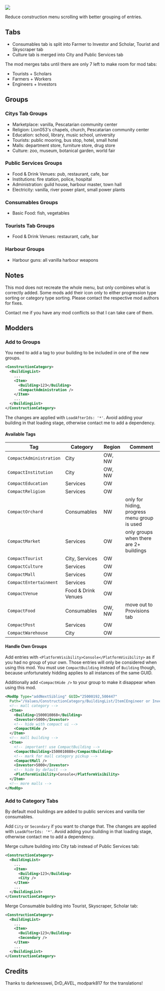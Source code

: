 ![](./banner.jpg)

Reduce construction menu scrolling with better grouping of entries.

## Tabs

- Consumables tab is split into Farmer to Investor and Scholar, Tourist and Skyscraper tab
- Culture tab is merged into City and Public Services tab

The mod merges tabs until there are only 7 left to make room for mod tabs:
- Tourists + Scholars
- Farmers + Workers
- Engineers + Investors

## Groups

### Citys Tab Groups

- Marketplace: vanilla, Pescatarian community center
- Religion: Lion053's chapels, church, Pescatarian community center
- Education: school, library, music school, university
- Tourists: public mooring, bus stop, hotel, small hotel
- Malls: department store, furniture store, drug store
- Culture: zoo, museum, botanical garden, world fair

### Public Services Groups

- Food & Drink Venues: pub, restaurant, cafe, bar
- Institutions: fire station, police, hospital
- Administration: guild house, harbour master, town hall
- Electricity: vanilla, river power plant, small power plants

### Consumables Groups

- Basic Food: fish, vegetables

### Tourists Tab Groups

- Food & Drink Venues: restaurant, cafe, bar

### Harbour Groups

- Harbour guns: all vanilla harbour weapons

## Notes

This mod does not recreate the whole menu, but only combines what is correctly added.
Some mods add their icon only to either progression type sorting or category type sorting.
Please contact the respective mod authors for fixes.

Contact me if you have any mod conflicts so that I can take care of them.

## Modders

### Add to Groups

You need to add a tag to your building to be included in one of the new groups.

```xml
<ConstructionCategory>
  <BuildingList>
    ...
    <Item>
      <Building>123</Building>
      <CompactAdministration />
    </Item>
    ...
  </BuildingList>
</ConstructionCategory>
```

The changes are applied with `LoadAfterIds: '*'`.
Avoid adding your building in that loading stage, otherwise contact me to add a dependency.

#### Available Tags

Tag | Category | Region | Comment
---|---|---|---
`CompactAdministration` | City | OW, NW
`CompactInstitution` | City | OW, NW
`CompactEducation` | Services | OW
`CompactReligion` | Services | OW
`CompactOrchard` | Consumables | NW | only for hiding, progress menu group is used
`CompactMarket` | Services | OW | only groups when there are 2+ buildings
`CompactTourist` | City, Services | OW
`CompactCulture` | Services | OW
`CompactMall` | Services | OW
`CompactEntertainment` | Services | OW
`CompactVenue` | Food & Drink Venues | OW
`CompactFood` | Consumables | OW, NW | move out to Provisions tab
`CompactPost` | Services | OW
`CompactWarehouse` | City | OW

#### Handle Own Groups

Add entries with `<PlatformVisibility>Console</PlatformVisibility>` as if you had no group of your own.
Those entries will only be considered when using this mod.
You must use `CompactBuilding` instead of `Building` though, because unfortunately hidding applies to all instances of the same GUID.

Additionally add `<CompactHide />` to your group to make it disappear when using this mod.


```xml
<ModOp Type="addNextSibling" GUID="25000192,500447"
  Path="/Values/ConstructionCategory/BuildingList/Item[Engineer or Investor&lt;=5000][last()]">
  <!-- mall category -->
  <Item>
    <Building>1500010868</Building>
    <Investor>5000</Investor>
    <!-- hide with compact ui -->
    <CompactHide />
  </Item>
  <!-- mall building -->
  <Item>
    <!-- important! use CompactBuilding -->
    <CompactBuilding>1500010888</CompactBuilding>
    <!-- mark for mall category pickup -->
    <CompactMall />
    <Investor>5000</Investor>
    <!-- hide by default -->
    <PlatformVisibility>Console</PlatformVisibility>
  </Item>
  <!-- more malls -->
</ModOp>
```

### Add to Category Tabs

By default mod buildings are added to public services and vanilla tier consumables.

Add `City` or `Secondary` if you want to change that.
The changes are applied with `LoadAfterIds: '*'`.
Avoid adding your building in that loading stage, otherwise contact me to add a dependency.

Merge culture building into City tab instead of Public Services tab:

```xml
<ConstructionCategory>
  <BuildingList>
    ...
    <Item>
      <Building>123</Building>
      <City />
    </Item>
    ...
  </BuildingList>
</ConstructionCategory>
```

Merge Consumable building into Tourist, Skyscraper, Scholar tab:

```xml
<ConstructionCategory>
  <BuildingList>
    ...
    <Item>
      <Building>123</Building>
      <Secondary />
    </Item>
    ...
  </BuildingList>
</ConstructionCategory>
```

## Credits

Thanks to darknesswei, DrD_AVEL, modpark817 for the translations!
